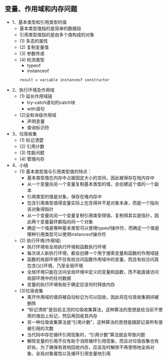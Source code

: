 ## 变量、作用域和内存问题
- 1、基本类型和引用类型的值
  - 基本类型值指的是简单的数据段
  - 引用类型值指的是由多个值构成的对象
  - (1) 多态的属性
  - (2) 复制变量值
  - (3) 参数传递
  - (4) 检测类型
    - typeof
    - instanceof
    ```
    result = variable instanceof constructor
    ```
- 2、执行环境及作用域
  - (1) 延长作用域链
    - try-catch语句的catch块
    - with语句
  - (2)没有块级作用域
    - 声明变量
    - 查询标识符
- 3、垃圾收集
  - (1) 标记清楚
  - (2) 引用计数
  - (3) 性能问题
  - (4) 管理内存
- 4、小结
  - (1) 基本类型值与引用类型值的特点：
    - 基本类型值在内存中占据固定大小的空间，因此被保存在栈内存中
    - 从一个变量向另一个变量复制基本类型的值，会创建这个值的一个副本
    - 引用类型的值是对象，保存在堆内存中
    - 包含引用类型值得变量实际上包含得并不是对象本身，而是一个指向该对象得指针
    - 从一个变量向另一个变量复制引用类型得值，复制得其实是指针，因此两个变量最终都指向同一个对象
    - 确定一个值是哪种基本类型可以使用typeof操作符，而确定一个值是哪种引用类型可以使用instanceof操作符
  - (2) 执行环境(作用域)
    - 执行环境有全局执行环境和函数执行环境
    - 每次进入新执行环境，都会创建一个用于搜索变量和函数的作用域链
    - 函数的局部环境不仅有权访问函数作用域中的变量，而且有权访问其包含(父)环境，乃至全局环境
    - 全局环境只能在访问全局环境中定义的变量和函数，而不能直接访问局部环境中的任何数据
    - 变量的执行环境有助于确定应该何时释放内存
  - (3)垃圾收集
    - 离开作用域的值将被自动标记为可以回收，因此将在垃圾收集期间被删除
    - “标记清除”是目前主流的垃圾收集算法，这种算法的思想是给当前不使用的值加上标记，然后再回收其内存
    - 另一种垃圾收集算法是“引用计数”，这种算法的思想是跟踪记录所有值被引用的次数
    - 当代码中存在循环引用现象时，“引用计数”算法就会导致问题
    - 解除变量的引用不仅有助于消除循环引用现象，而且对垃圾收集也有好处。为了确保有效地回收内存，应该及时解除不再使用地全局对象、全局对象属性以及循环引用变量地引用